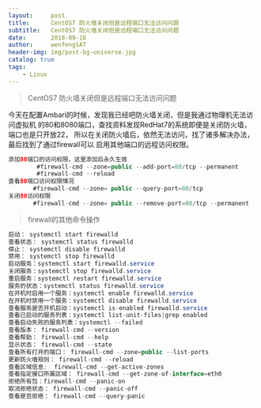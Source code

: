```yaml
---
layout:     post
title:      CentOS7 防火墙关闭但是远程端口无法访问问题
subtitle:   CentOS7 防火墙关闭但是远程端口无法访问问题
date:       2018-09-10
author:     wenfengSAT
header-img: img/post-bg-universe.jpg
catalog: true
tags:
    - Linux
---
```


>CentOS7 防火墙关闭但是远程端口无法访问问题


今天在配置Ambari的时候，发现我已经吧防火墙关闭，但是我通过物理机无法访问虚拟机
的80和8080端口，查找资料发现RedHat7的系统即便是关闭防火墙，端口也是只开放22，
所以在关闭防火墙后，依然无法访问，找了诸多解决办法，最后找到了通过firewall可以
启用其他端口的远程访问权限。

```java
添加80端口的访问权限，这里添加后永久生效
        #firewall-cmd --zone=public --add-port=80/tcp --permanent    
        #firewall-cmd --reload
查看80端口访问权限情况
       #firewall-cmd --zone= public --query-port=80/tcp
关闭80访问权限
       #firewall-cmd --zone= public --remove-port=80/tcp --permanent
```

>firewall的其他命令操作

```java   
启动： systemctl start firewalld
查看状态： systemctl status firewalld 
停止： systemctl disable firewalld
禁用： systemctl stop firewalld
启动服务：systemctl start firewalld.service
关闭服务：systemctl stop firewalld.service
重启服务：systemctl restart firewalld.service
服务的状态：systemctl status firewalld.service
在开机时启用一个服务：systemctl enable firewalld.service
在开机时禁用一个服务：systemctl disable firewalld.service
查看服务是否开机启动：systemctl is-enabled firewalld.service
查看已启动的服务列表：systemctl list-unit-files|grep enabled
查看启动失败的服务列表：systemctl --failed
查看版本： firewall-cmd --version
查看帮助： firewall-cmd --help
显示状态： firewall-cmd --state
查看所有打开的端口： firewall-cmd --zone=public --list-ports
更新防火墙规则： firewall-cmd --reload
查看区域信息:  firewall-cmd --get-active-zones
查看指定接口所属区域： firewall-cmd --get-zone-of-interface=eth0
拒绝所有包：firewall-cmd --panic-on
取消拒绝状态： firewall-cmd --panic-off
查看是否拒绝： firewall-cmd --query-panic
```













